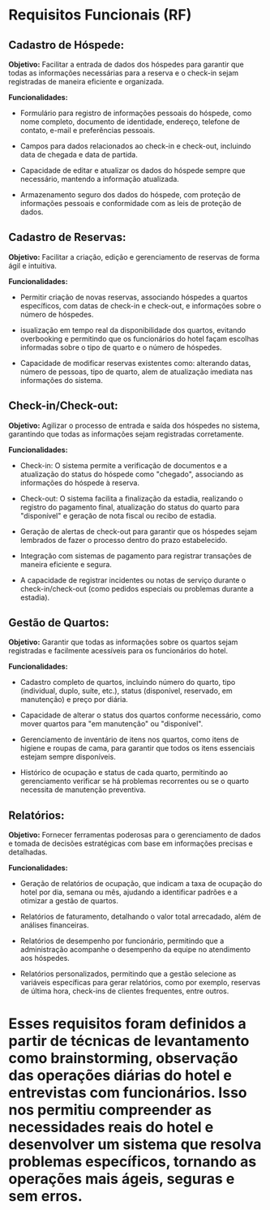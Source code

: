 # Requisitos Funcionais (RF)


## Cadastro de Hóspede:

**Objetivo:** Facilitar a entrada de dados dos hóspedes para garantir que todas as informações necessárias para a reserva e o check-in sejam registradas de maneira eficiente e organizada.

**Funcionalidades:**

- Formulário para registro de informações pessoais do hóspede, como nome completo, documento de identidade, endereço, telefone de contato, e-mail e preferências pessoais.

- Campos para dados relacionados ao check-in e check-out, incluindo data de chegada e data de partida.

- Capacidade de editar e atualizar os dados do hóspede sempre que necessário, mantendo a informação atualizada.

- Armazenamento seguro dos dados do hóspede, com proteção de informações pessoais e conformidade com as leis de proteção de dados.



## Cadastro de Reservas:

**Objetivo:** Facilitar a criação, edição e gerenciamento de reservas de forma ágil e intuitiva.

**Funcionalidades:**

- Permitir criação de novas reservas, associando hóspedes a quartos específicos, com datas de check-in e check-out, e informações sobre o número de hóspedes.

- isualização em tempo real da disponibilidade dos quartos, evitando overbooking e permitindo que os funcionários do hotel façam escolhas informadas sobre o tipo de quarto e o número de hóspedes.

- Capacidade de modificar reservas existentes como: alterando datas, número de pessoas, tipo de quarto, alem de atualização imediata nas informações do sistema.



## Check-in/Check-out:

**Objetivo:** Agilizar o processo de entrada e saída dos hóspedes no sistema, garantindo que todas as informações sejam registradas corretamente.

**Funcionalidades:**

- Check-in: O sistema permite a verificação de documentos e a atualização do status do hóspede como "chegado", associando as informações do hóspede à reserva.

- Check-out: O sistema facilita a finalização da estadia, realizando o registro do pagamento final, atualização do status do quarto para "disponível" e geração de nota fiscal ou recibo de estadia.

- Geração de alertas de check-out para garantir que os hóspedes sejam lembrados de fazer o processo dentro do prazo estabelecido.

- Integração com sistemas de pagamento para registrar transações de maneira eficiente e segura.

- A capacidade de registrar incidentes ou notas de serviço durante o check-in/check-out (como pedidos especiais ou problemas durante a estadia).



## Gestão de Quartos:

**Objetivo:** Garantir que todas as informações sobre os quartos sejam registradas e facilmente acessíveis para os funcionários do hotel.

**Funcionalidades:**

- Cadastro completo de quartos, incluindo número do quarto, tipo (individual, duplo, suíte, etc.), status (disponível, reservado, em manutenção) e preço por diária.

- Capacidade de alterar o status dos quartos conforme necessário, como mover quartos para "em manutenção" ou "disponível".

- Gerenciamento de inventário de itens nos quartos, como itens de higiene e roupas de cama, para garantir que todos os itens essenciais estejam sempre disponíveis.

- Histórico de ocupação e status de cada quarto, permitindo ao gerenciamento verificar se há problemas recorrentes ou se o quarto necessita de manutenção preventiva.



## Relatórios:

**Objetivo:** Fornecer ferramentas poderosas para o gerenciamento de dados e tomada de decisões estratégicas com base em informações precisas e detalhadas.

**Funcionalidades:**

- Geração de relatórios de ocupação, que indicam a taxa de ocupação do hotel por dia, semana ou mês, ajudando a identificar padrões e a otimizar a gestão de quartos.

- Relatórios de faturamento, detalhando o valor total arrecadado, além de análises financeiras.

- Relatórios de desempenho por funcionário, permitindo que a administração acompanhe o desempenho da equipe no atendimento aos hóspedes.

- Relatórios personalizados, permitindo que a gestão selecione as variáveis específicas para gerar relatórios, como por exemplo, reservas de última hora, check-ins de clientes frequentes, entre outros.


# Esses requisitos foram definidos a partir de técnicas de levantamento como brainstorming, observação das operações diárias do hotel e entrevistas com funcionários. Isso nos permitiu compreender as necessidades reais do hotel e desenvolver um sistema que resolva problemas específicos, tornando as operações mais ágeis, seguras e sem erros.
